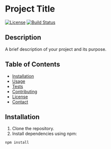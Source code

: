 # Project Title

[![License](https://img.shields.io/badge/license-MIT-blue.svg)](LICENSE)
[![Build Status](https://travis-ci.org/yourusername/projectname.svg?branch=master)](https://travis-ci.org/yourusername/projectname)

## Description

A brief description of your project and its purpose.

## Table of Contents

- [Installation](#installation)
- [Usage](#usage)
- [Tests](#tests)
- [Contributing](#contributing)
- [License](#license)
- [Contact](#contact)

## Installation

1. Clone the repository.
2. Install dependencies using npm:

```bash
npm install
